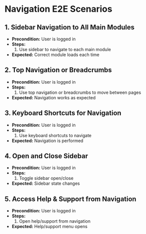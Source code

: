 # Navigation E2E Scenarios

## 1. Sidebar Navigation to All Main Modules

- **Precondition:** User is logged in
- **Steps:**
  1. Use sidebar to navigate to each main module
- **Expected:** Correct module loads each time

## 2. Top Navigation or Breadcrumbs

- **Precondition:** User is logged in
- **Steps:**
  1. Use top navigation or breadcrumbs to move between pages
- **Expected:** Navigation works as expected

## 3. Keyboard Shortcuts for Navigation

- **Precondition:** User is logged in
- **Steps:**
  1. Use keyboard shortcuts to navigate
- **Expected:** Navigation is performed

## 4. Open and Close Sidebar

- **Precondition:** User is logged in
- **Steps:**
  1. Toggle sidebar open/close
- **Expected:** Sidebar state changes

## 5. Access Help & Support from Navigation

- **Precondition:** User is logged in
- **Steps:**
  1. Open help/support from navigation
- **Expected:** Help/support menu opens
